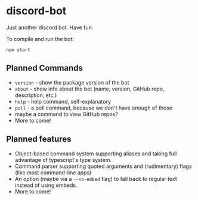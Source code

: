 # discord-bot

Just another discord bot. Have fun.

To compile and run the bot:

```console
npm start
```

## Planned Commands

- `version` - show the package version of the bot
- `about` - show info about the bot (name, version, GitHub repo, description, etc.)
- `help` - help command, self-explanatory
- `poll` - a poll command, because we don't have enough of those
- maybe a command to view GitHub repos?
- More to come!

## Planned features

- Object-based command system supporting aliases and taking full advantage of typescript's type system.
- Command parser supporting quoted arguments and (rudimentary) flags (like most command-line apps)
- An option (maybe via a `--no-embed` flag) to fall back to regular text instead of using embeds.
- More to come!
